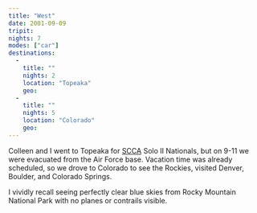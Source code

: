 ```yaml
---
title: "West"
date: 2001-09-09
tripit:
nights: 7
modes: ["car"]
destinations:
  -
    title: ""
    nights: 2
    location: "Topeaka"
    geo:
  -
    title: ""
    nights: 5
    location: "Colorado"
    geo:
---
```


Colleen and I went to Topeaka for [SCCA](https://www.scca.com/) Solo II Nationals, but on 9-11 we were evacuated from the Air Force base. Vacation time was already scheduled, so we drove to Colorado to see the Rockies, visited Denver, Boulder, and Colorado Springs.

I vividly recall seeing perfectly clear blue skies from Rocky Mountain National Park with no planes or contrails visible.
